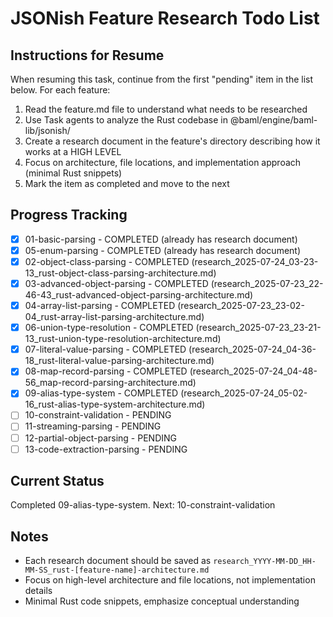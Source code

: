 # JSONish Feature Research Todo List

## Instructions for Resume
When resuming this task, continue from the first "pending" item in the list below. For each feature:
1. Read the feature.md file to understand what needs to be researched
2. Use Task agents to analyze the Rust codebase in @baml/engine/baml-lib/jsonish/
3. Create a research document in the feature's directory describing how it works at a HIGH LEVEL
4. Focus on architecture, file locations, and implementation approach (minimal Rust snippets)
5. Mark the item as completed and move to the next

## Progress Tracking

- [x] 01-basic-parsing - COMPLETED (already has research document)
- [x] 05-enum-parsing - COMPLETED (already has research document)
- [x] 02-object-class-parsing - COMPLETED (research_2025-07-24_03-23-13_rust-object-class-parsing-architecture.md)
- [x] 03-advanced-object-parsing - COMPLETED (research_2025-07-23_22-46-43_rust-advanced-object-parsing-architecture.md)
- [x] 04-array-list-parsing - COMPLETED (research_2025-07-23_23-02-04_rust-array-list-parsing-architecture.md)
- [x] 06-union-type-resolution - COMPLETED (research_2025-07-23_23-21-13_rust-union-type-resolution-architecture.md)
- [x] 07-literal-value-parsing - COMPLETED (research_2025-07-24_04-36-18_rust-literal-value-parsing-architecture.md)
- [x] 08-map-record-parsing - COMPLETED (research_2025-07-24_04-48-56_map-record-parsing-architecture.md)
- [x] 09-alias-type-system - COMPLETED (research_2025-07-24_05-02-16_rust-alias-type-system-architecture.md)
- [ ] 10-constraint-validation - PENDING
- [ ] 11-streaming-parsing - PENDING
- [ ] 12-partial-object-parsing - PENDING
- [ ] 13-code-extraction-parsing - PENDING

## Current Status
Completed 09-alias-type-system. Next: 10-constraint-validation

## Notes
- Each research document should be saved as `research_YYYY-MM-DD_HH-MM-SS_rust-[feature-name]-architecture.md`
- Focus on high-level architecture and file locations, not implementation details
- Minimal Rust code snippets, emphasize conceptual understanding